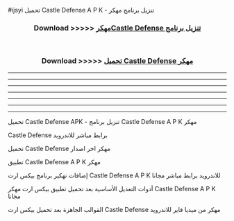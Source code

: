 #ijsyi تحميل Castle Defense A P K - تنزيل برنامج مهكر



<div align="center">
<h3>Download >>>>> <a href="https://runaway1.web.app/?sq=Castle Defense">مهكرCastle Defense تنزيل برنامج</a></h3><br>

<h3>Download >>>>> <a href="https://runaway1.web.app/?sq=Castle Defense">تحميل Castle Defense مهكر</a></h3>
</div>


----------------------------------------------------------

----------------------------------------------------------

----------------------------------------------------------

----------------------------------------------------------

----------------------------------------------------------

----------------------------------------------------------

----------------------------------------------------------

تحميل Castle Defense APK - تنزيل برنامج Castle Defense A P K مهكر

Castle Defense برابط مباشر للاندرويد

تحميل Castle Defense مهكر اخر اصدار

تطبيق Castle Defense A P K مهكر

إضافات تهكير برنامج بيكس ارت Castle Defense A P K للاندرويد برابط مباشر مجانا

أدوات التعديل الأساسية بعد تحميل تطبيق بيكس ارت مهكر Castle Defense A P K مجانا

القوالب الجاهزة بعد تحميل بيكس ارت Castle Defense مهكر من ميديا فاير للاندرويد


